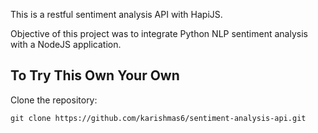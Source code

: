 This is a restful sentiment analysis API with HapiJS.

Objective of this project was to integrate Python NLP sentiment analysis with a NodeJS application.

## To Try This Own Your Own 

Clone the repository:

```
git clone https://github.com/karishmas6/sentiment-analysis-api.git
```






